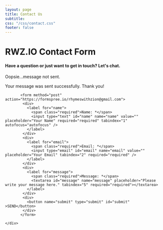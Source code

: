 ```yaml
---
layout: page
title: Contact Us
subtitle: 
css: "/css/contact.css"
footer: false
---
```


<div id="contact-form">
	<div>
		<h1>RWZ.IO Contact Form</h1> 
		<h4>Have a question or just want to get in touch? Let's chat.</h4> 
	</div>
		<p id="failure">Oopsie...message not sent.</p>  
		<p id="success">Your message was sent successfully. Thank you!</p>

		   <form method="post" action="https://formspree.io/rhymeswithzion@gmail.com">
			<div>
		      <label for="name">
		      	<span class="required">Name: *</span> 
		      	<input type="text" id="name" name="name" value="" placeholder="Your Name" required="required" tabindex="1" autofocus="autofocus" />
		      </label> 
			</div>
			<div>
		      <label for="email">
		      	<span class="required">Email: *</span>
		      	<input type="email" id="email" name="email" value="" placeholder="Your Email" tabindex="2" required="required" />
		      </label>  
			</div>
			<div>		          
		      <label for="message">
		      	<span class="required">Message: *</span> 
		      	<textarea id="message" name="message" placeholder="Please write your message here." tabindex="5" required="required"></textarea> 
		      </label>  
			</div>
			<div>		           
		      <button name="submit" type="submit" id="submit" >SEND</button> 
			</div>
		   </form>

	</div>
